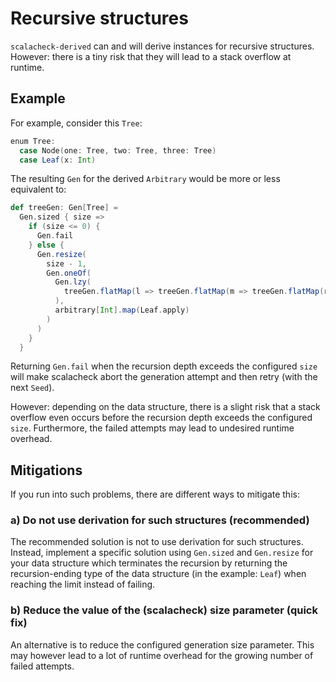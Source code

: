 # Recursive structures

`scalacheck-derived` can and will derive instances for recursive structures. However: there
is a tiny risk that they will lead to a stack overflow at runtime.

## Example

For example, consider this `Tree`:

```scala
enum Tree:
  case Node(one: Tree, two: Tree, three: Tree)
  case Leaf(x: Int)
```

The resulting `Gen` for the derived `Arbitrary` would be more or less equivalent to:
```scala
def treeGen: Gen[Tree] =
  Gen.sized { size =>
    if (size <= 0) {
      Gen.fail
    } else {
      Gen.resize(
        size - 1,
        Gen.oneOf(
          Gen.lzy(
            treeGen.flatMap(l => treeGen.flatMap(m => treeGen.flatMap(r => Node(l, m, r))))
          ),
          arbitrary[Int].map(Leaf.apply)
        )
      )
    }
  }
```

Returning `Gen.fail` when the recursion depth exceeds the configured `size` will make scalacheck abort
the generation attempt and then retry (with the next `Seed`).

However: depending on the data structure, there is a slight risk that a stack overflow even occurs before
the recursion depth exceeds the configured `size`. Furthermore, the failed attempts may lead to undesired
runtime overhead.

## Mitigations

If you run into such problems, there are different ways to mitigate this:

### a) Do not use derivation for such structures (recommended)

The recommended solution is not to use derivation for such structures. Instead, implement a specific solution using
`Gen.sized` and `Gen.resize` for your data structure which terminates the recursion by returning the recursion-ending
type of the data structure (in the example: `Leaf`) when reaching the limit instead of failing.

### b) Reduce the value of the (scalacheck) size parameter (quick fix)

An alternative is to reduce the configured generation size parameter. This may however lead to a
lot of runtime overhead for the growing number of failed attempts.

